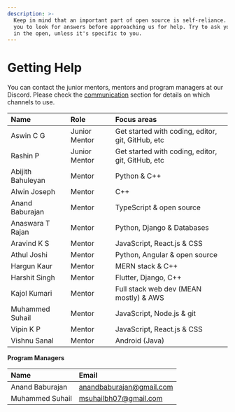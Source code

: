 ```yaml
---
description: >-
  Keep in mind that an important part of open source is self-reliance. We expect
  you to look for answers before approaching us for help. Try to ask your doubts
  in the open, unless it's specific to you.
---
```


# Getting Help

You can contact the junior mentors, mentors and program managers at our Discord. Please check the [communication](https://openhack.gitbook.io/openhack-20/cohort-2/communication) section for details on which channels to use.

| **Name** | Role | Focus areas |
| :--- | :--- | :--- |
| Aswin C G | Junior Mentor | Get started with coding, editor, git, GitHub, etc |
| Rashin P | Junior Mentor | Get started with coding, editor, git, GitHub, etc |
| Abijith Bahuleyan | Mentor | Python & C++ |
| Alwin Joseph | Mentor | C++ |
| Anand Baburajan | Mentor | TypeScript & open source |
| Anaswara T Rajan | Mentor | Python, Django & Databases |
| Aravind K S | Mentor | JavaScript, React.js & CSS |
| Athul Joshi | Mentor | Python, Angular & open source |
| Hargun Kaur | Mentor | MERN stack & C++ |
| Harshit Singh | Mentor | Flutter, Django, C++ |
| Kajol Kumari | Mentor | Full stack web dev \(MEAN mostly\) & AWS |
| Muhammed Suhail | Mentor | JavaScript, Node.js & git |
| Vipin K P | Mentor | JavaScript, React.js & CSS |
| Vishnu Sanal | Mentor | Android \(Java\) |

**Program Managers**

| **Name** | **Email** |
| :--- | :--- |
| Anand Baburajan | [anandbaburajan@gmail.com](mailto:anandbaburajan@gmail.com) |
| Muhammed Suhail | [msuhailbh07@gmail.com](mailto:%20msuhailbh07@gmail.com) |

